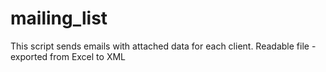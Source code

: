 # mailing_list
This script sends emails with attached data for each client. Readable file - exported from Excel to XML
